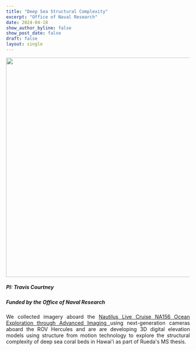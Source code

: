 ```yaml
---
title: "Deep Sea Structural Complexity"
excerpt: "Office of Naval Research"
date: 2024-04-18
show_author_byline: false
show_post_date: false
draft: false
layout: single
---
```


<div style="text-align: center;">
<img src="featured-hex.png" width="600"> 
</div>

<div style="text-align: justify;">

##### PI: Travis Courtney
##### Funded by the Office of Naval Research

We collected imagery aboard the [Nautilus Live Cruise NA156 Ocean Exploration through Advanced Imaging ](https://nautiluslive.org/cruise/na156) using next-generation cameras aboard the ROV Hercules and are are developing 3D digital elevation models using structure from motion technology to explore the structural complexity of deep sea coral beds in Hawai'i as part of Rueda's MS thesis.

</div>